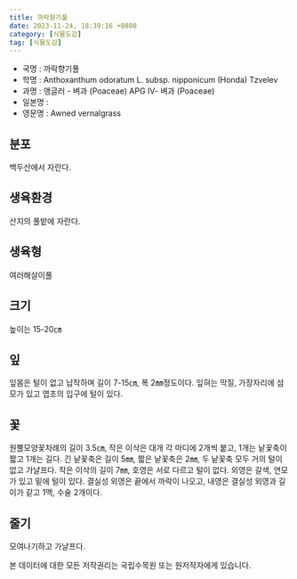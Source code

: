 ```yaml
---
title: 까락향기풀
date: 2023-11-24, 18:39:16 +0800
category: [식물도감]
tag: [식물도감]
---
```




- 국명 : 까락향기풀
- 학명 : Anthoxanthum odoratum L. subsp. nipponicum (Honda) Tzvelev
- 과명 : 앵글러 - 벼과 (Poaceae) APG Ⅳ- 벼과 (Poaceae)
- 일본명 : 
- 영문명 : Awned vernalgrass


## 분포
백두산에서 자란다.
## 생육환경
산지의 풀밭에 자란다.
## 생육형
여러해살이풀
## 크기
높이는 15-20㎝
## 잎
잎몸은 털이 없고 납작하며 길이 7-15㎝, 폭 2㎜정도이다. 잎혀는 막질, 가장자리에 섬모가 있고 엽초의 입구에 털이 있다.
## 꽃
원뿔모양꽃차례의 길이 3.5㎝, 작은 이삭은 대개 각 마디에 2개씩 붙고, 1개는 낱꽃축이 짧고 1개는 길다. 긴 낱꽃축은 길이 5㎜, 짧은 낱꽃축은 2㎜, 두 낱꽃축 모두 거의 털이 없고 가냘프다. 작은 이삭의 길이 7㎜, 호영은 서로 다르고 털이 없다. 외영은 갈색, 연모가 있고 밑에 털이 있다. 결실성 외영은 끝에서 까락이 나오고, 내영은 결실성 외영과 길이가 같고 1맥, 수술 2개이다.
## 줄기
모여나기하고 가냘프다.






본 데이터에 대한 모든 저작권리는 국립수목원 또는 원저작자에게 있습니다.
